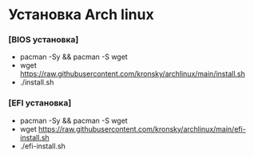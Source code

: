 Установка Arch linux
=====================

### [BIOS установка]
* pacman -Sy && pacman -S wget
* wget https://raw.githubusercontent.com/kronsky/archlinux/main/install.sh
* ./install.sh

### [EFI установка]
* pacman -Sy && pacman -S wget
* wget https://raw.githubusercontent.com/kronsky/archlinux/main/efi-install.sh
* ./efi-install.sh
